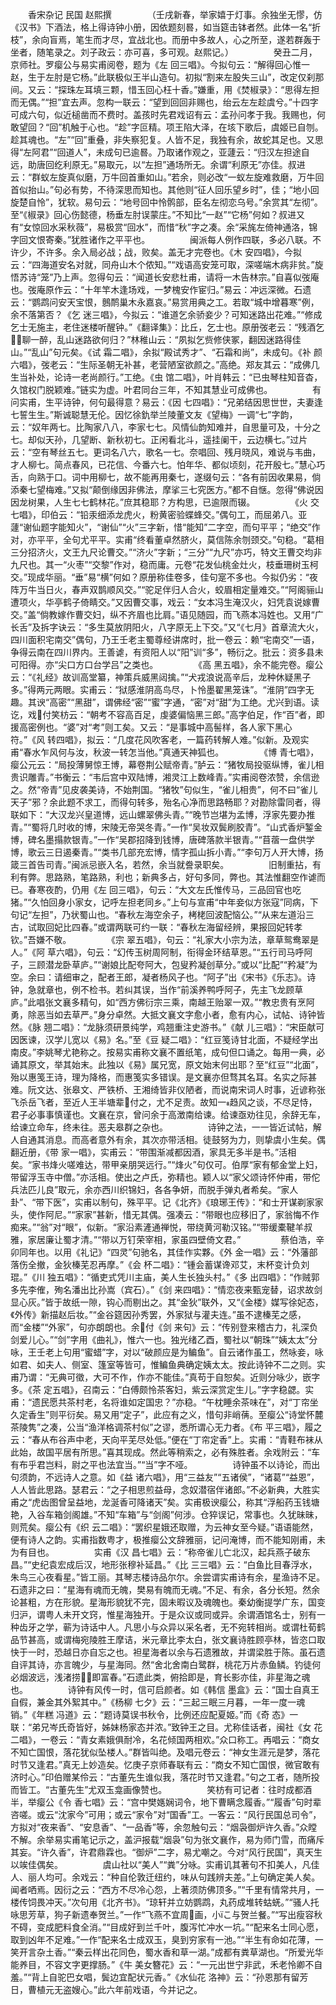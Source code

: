 　　香宋杂记 民国 赵熙撰
　　
　　（壬戌新春，举家嬉于灯事。余独坐无憀，仿《汉书》下酒法，格上得诗钟小册，因依题刻晷，如当筵击钵者然。此体一名“折枝”，余向盲焉，笔生而才尽，宜战北也。而册中多故人，心之所至，遂若群轰于坐者，随笔录之。刘子政云：亦可喜，多可观。赵熙记。）
　　
　　癸丑二月，京师社。罗瘿公与易实甫阅卷，题为《左 回三唱》。今拟句云：“解得回心惟一赵，生于左肘是它杨。”此联极似王半山造句。初拟“割来左股失三山”，改定仅刹那间。又云：“探珠左耳填三颗，惜玉回心枉十香。”嫌重，用《焚椒录》：“思得左担而无偶。”“担”宜去声。忽构一联云：“望到回回非赐也，绐云左左趁虞兮。”十四字可成六句，似近槌凿而不费时。盖孩时先君戏诏有云：孟孙问孝于我。我赐也，何敢望回？“回”机触于心也。“趁”字叵精。项王陷大泽，在垓下歌后，虞姬已自刎。趁其魂也。“左”“回”重叠，非失察犯复。人皆不足，我独有余，故蛇其足也。又思得“左阿君”“回道人”，未成句已逾晷。乃取诸作观之，亚蘧云：“归汉左担途自远，助唐回纥利原无。”易取元，以“左担”通场所无。余谓“利原无”亦佳。叔进云：“群蚁左旋真似磨，万牛回首重如山。”若余，则必改“一蚁左旋难救磨，万牛回首似抬山。”句必有势，不待深思而知也。其他则“征人回乐望乡时”，佳；“地小回旋楚自怜”，犹软。易句云：“地号回中怜鹘部，臣名左彻恋乌号。”余赏其“左彻”。至“《椒录》回心伤懿德，杨垂左肘误蒙庄。”不知比“一赵”“它杨”何如？叔进又有“女惊回水采秋薇”，易极赏“回水”，而惜“秋”字之凑。余“采旄左倚神通洛，锦字回文恨寄秦。”犹胜诸作之平平也。
　　
　　闽派每人例作四联，多必八联。不许少，不许多。余入局必战；战，败矣。盖无才完卷也。《木 安四唱》，今拟云：“四海道安名对就，同舟山木个侬知。”“戏语高安笼可取，深嗟端木病非贫。”旋悟苏诗“笼”乃上声。忽得句云：“闻道长安悲杜甫，请将一木告林宗。”自喜似弢庵也。弢庵原作云：“十年竿木逢场戏，一梦槐安作宦归。”易云：冲远深微。石遗云：“鹦鹉问安天宝恨，鷾鸸巢木永嘉哀。”易赏用典之工。若取“城中增暮寒”例，余不落第否？《乞 迷三唱》，今拟云：“谁道乞余骄妾少？可知迷路出花难。”“修成乞士无施主，老住迷楼听醒钟。”《翻译集》：比丘，乞士也。原册弢老云：“残酒乞聊一醉，乱山迷路欲何归？”林稚山云：“夙拟乞赀修侠冢，翻因迷路得佳山。”“乱山”句元矣。《试 霜二唱》，余拟“殿试秀才”、“石霜和尚”，未成句。《补 颜六唱》，弢老云：“生际圣朝无补甚，老营陋室欲颜之。”高绝。郑友其云：“成佛几生当补处，论诗一老尚颜行。”工绝。《虫 馆二唱》，叶肖韩云：“已虫琴柱知音杳，久馆权门脱颖难。”链实为虚。叶君同台三年，不知其慧业可成佛也。
　　
　　有问实甫，生平诗钟，何句最得意？易云：《因 七四唱》：“兄弟结因思世世，夫妻逢七誓生生。”斯诚聪慧无伦。因忆徐釚举兰陵董文友《望梅》一调“七”字韵，云：“奴年两七。比陶家八八，李家七七。风情仙韵知难并，自思量可及，十分之七。却似天孙，几望断、新秋初七。正闲看北斗，遥挂阑干，云边横七。”过片云：“空有琴丝五七。更词名八六，歌名一七。奈唱回、残月晓风，难说与韦曲，才人柳七。简点春风，已花信、今番六七。怕年华、都似顷刻，花开殷七。”慧心巧舌，向熟于口。词中用柳七，故不能再用秦七，遂缀句云：“各有前因收果易，倘添秦七望梅难。”又拟“颠倒缘因非佛法，摩挲三七究医方。”都不自惬。忽得“佛说因因龙树果，人生七七鹤林花。”庶其稳耶？方构思，已逾限而辍。
　　
　　《火 交七唱》，印伯云：“铅汞细添龙虎火，粉黄密验蝶蜂交。”偶句工，而屈弟八。亚蘧“谢仙题字能知火”，“谢仙”“火”三字新，惜“能知”二字空，而句平平；“绝交”作对，亦平平，全句尤平平。实甫“终看董卓然脐火，莫信陈余刎颈交。”句稳。“葛相三分招济火，文王九尺论曹交。”“济火”字新；“三分”“九尺”亦巧，特文王曹交均非九尺也。其一“火枣”“交黎”作对，稳而庸。元卷“花发仙桃金灶火，枝垂珊树玉柯交。”现成华丽。“垂”易“横”何如？原册称佳卷多，佳句寔不多也。今拟仍劣：“夜阵万牛当日火，春声双鹊顺风交。”“驼足伴归人合火，蛟眉相定量难交。”“阿阁骊山遭项火，华亭鹤子倚睛交。”又因曹交事，戏云：“女本冯生淹汉火，妇凭袁说嫁曹交。”盖“倘教嫁作曹交妇，纵不齐眉也比肩。”语见随园，而飞燕本冯姓也。又用“广长舌”及拆字诀云：“多生莫放阴阳火，八字原无上下交。”又“《七月》首章流大火，四川面积宅南交”偶句，乃王壬老主蜀尊经讲席时，批一卷云：赖“宅南交”一语，争得云南在四川界内。王善谑，有资阳人以“阳”训“多”，畅衍之。批云：资多县未可阳得。亦“尖口方口台学吕”之类也。
　　
　　《高 黑五唱》，余不能完卷。瘿公云：“《礼经》故训高堂纂，神策兵威黑闼擒。”“犬戎浪说高辛后，龙种休疑黑子多。”得两元两眼。实甫云：“狱感淮阴高鸟尽，卜怜墨翟黑笼诛”。“淮阴”四字无趣。其谀“高密”“黑甜”，谓佛经“密”“蜜”字通，“密”对“甜”为工绝。尤兴到语。读讫，戏付笑枋云：“朝考不容高百足，虔婆偏恼黑三郎。”高字伯足，作“百”者，即援高密例也。“婆”对“考”则工矣。又云：“是事城中高髻样，各人家下黑心符。”《风 转四唱》，拟云：“几度花风吹客老，一篇药转解人难。”似新。及观实甫“春水乍风何与汝，秋波一转怎当他。”真通天神狐也。
　　
　　《博 青七唱》，瘿公元云：“局投薄舅惊王博，幕卷荆公赋帝青。”胪云：“猪牧局投驱纵博，雀儿相贵识雕青。”书衡云：“韦后宫中双陆博，湘灵江上数峰青。”实甫阅卷浓赞，余信逊之。然“帝青”见皮袭美诗，不始荆国。“猪牧”句似生，“雀儿相贵”，何不曰“雀儿天子”邪？余此题不求工，而得句转多，殆名心净而思路畅耶？对勘除雷同者，得联如下：“大汉龙兴皇道博，远山螺翠佛头青。”“晚节岂堪为孟博，浮家先要办推青。”“蜀将几时收的博，宋陵无帝哭冬青。”一作“吴妆双鬓刷胶青”。“山式香炉錾金博，碑名墨搨款银青。”一作“吴郡招降到钱博，唐碑落款半银青。”“苜蓿一盘供学博，歌云三日遏秦青。”“类书几部充宏博，情字孤山拆小青。”“李句万人开大博，扬箴三首告司青。”闽派忌嵌入名，若然，余当就誊录职矣。
　　
　　旧制重拈，有利有弊。思路熟，笔路熟，利也；新典多占，好句多同，弊也。其法惟翻空作谑而已。春寒夜酌，仍用《左 回三唱》，句云：“大文左氏惟传马，三品回官也吃猪。”“久怕回身小家女，记呼左担老同乡。”上句与宣甫“中年妾似方张寇”同病，下句记“左担”，乃状蜀山也。“春秋左海空余子，栲栳回波配恼公。”“从来左道沿三古，试取回妃比四春。”或谓两联可约一联：“春秋左海留经辨，果报回妃转孝钦。”吾嫌不敬。
　　
　　《宗 翠五唱》，句云：“礼家大小宗为法，章草鸳鸯翠是人。”《阿 草六唱》，句云：“幻传玉树周阿制，衔得金环结草恩。”“五行司马呼阿子，三顾潜龙卧草庐。”“谢娘比配夸阿大，包叟矜凝创草分。”或以“比配”“矜凝”为空。余曰：请细审之，配者王郎，凝者杨风子也。“阿子”出《宋书》《乐志》。诗钟，急就章也，例不检书。若纠其误，当作“前溪养鸭呼阿子，先主飞龙顾草庐。”此唱张文襄多精句，如“西方佛衍宗三乘，南越王贻翠一双。”“教忠贵有烹阿勇，除恶当如去草严。”身分卓然。大抵文襄文字愈小者，愈有内心，试帖、诗钟皆然。《脉 翘二唱》：“龙脉须研景纯学，鸡翘重注史游书。”《献 儿三唱》：“宋臣献可因医谏，汉学儿宽以《易》名。”至《豆 疑二唱》：“红豆笺诗甘北面，不疑经学出南皮。”李姚琴尤艳称之。按易实甫称文襄不置纸笔，成句但口诵之。每用一典，必诵其原文，举其始末。此独以《易》属兄宽，原文始末何出耶？至“红豆”“北面”，殆以惠笺王诗，理为降格，而惠笺实多错误。是文襄亦但骛其名耳。名实之际甚难。阮文达、张皋文、严铁桥、王湘绮皆非仪陋者，而说南宋词人时事，近谚称张飞杀岳飞者，至近人王半塘辈付之，尤不足责。故知一趋风之谈，不尽足恃，君子必事事慎谨也。文襄在京，曾问余于高澂南给谏。给谏亟劝往见，余辞无车，给谏立命车，终未往。恶夫皋群之杂也。
　　
　　诗钟之法，一一皆近试帖，解人自通其消息。而高者意外有余，其次亦带活相。徒鼓努为力，则挚虞小生矣。偶翻近册，《带 家一唱》，实甫云：“带围渐减都因酒，家具无多半是书。”活相矣。“家书烽火嗟难达，带甲亲朋哭远行。”“烽火”句仅可。伯厚“家有郁金堂上妇，带留浮玉寺中僧。”亦活相。使出之卢氏，弥精也。颖人以“家父颂诗怀仲甫，带佗兵法匹儿良”取元，余亦西川织锦妇，各各争妍，而脱手弹丸者希矣。“家人卦”、“带下医”，实甫以制句，殊平平。记《北齐》《琅琊王传》：“和士开谋剃家家头，使作阿尼。”“家家”甚新，惜无其偶。强凑云：“带眼也应移旧了，家翁悔不作痴来。”“翁”对“眼”，似新。“家沿素滻通禅悦，带绕黄河勒汉铭。”“带缓橐鞬羊叔雅，家居廉让蜀才清。”“带以万钉荣宰相，家虽四壁倚文君。”
　　
　　蔡伯浩，辛卯同年也。以用《礼记》“四灵”句驰名，其佳作实夥。《外 金一唱》云：“外藩部落伤全撤，金狄榛芜忍再摩。”《会 杯二唱》：“锺会蓄谋谗邓艾，末杯变计负刘琨。”《川 独五唱》：“循吏式凭川主庙，美人生长独头村。”《多 出四唱》：“作贼郭多先李傕，殉名潘出比孙嵩（宾石）。”《剑 来四唱》：“情恋夜来甄宠替，诏求故剑显心灰。”皆于故纸一隙，钩心而剔出之。其“金狄”联外，又“《金楼》媒写徐妃态，《外传》新描赵后妆。”“金谷筵因孙秀罢，外家狱与灌夫连。”虽不逮榛芜之感，而“金楼”“外家”，句亦朗朗也。余付《剑 来句》云：“传别登来稽古力，礼深负剑爱儿心。”“剑”字用《曲礼》，惟六一也。独光绪乙酉，蜀社以“朝珠”“姨太太”分咏，王壬老上句用“蜜蜡”字，对以“破颜应是为鳊鱼”。自云诸作虽工，然咏妾，咏如君、如夫人、侧室、篷室等皆可，惟鳊鱼典确定姨太太。按此诗钟不二之则。实甫乃谓：“无典可徵，大可不作，作亦不能佳。”真苟于自恕矣。近则分咏少，嵌字多。《茶 定五唱》，召南云：“白傅颇怜茶客妇，紫云深赏定生儿。”字字稳勰。实甫：“遗民愿共茶村老，名将谁如定国忠？”亦稳。“午枕睡余茶味在”，对“丁帘坐久定香生”则平衍矣。易又用“定子”，此应有之义，惜句非峭蒨。至瘿公“诗堂怀麓茶陵隽”之凑，公当“渔洋格调茶村似”之谬，悉所谓心无力者。《布 平三唱》，履之云：“春从布谷声中老，天向平芜尽处低。”便在“丁帘定香”上。实甫：“青鞋布袜从此始，故国平居有所思。”喜其现成。然此等稍索之，必有殊胜者。余戏附云：“车有布乎君岂料，尉之平也法宜当。”“当”字不哑。
　　
　　诗钟虽不以诗论，而出句须韵，不远诗人之意。如《益 诸六唱》，用“三益友”“五诸侯”，“诸葛”“益恩”，人人皆此思路。瑟君云：“之子相思煎益母，念奴潜宿伴诸郎。”不必新典，大胜实甫之“虎齿图曾呈益地，龙涎香可降诸天”矣。实甫极谀瘿公，称其“浮船药玉钱塘艳，入谷车箱剑阁雄。”不知“车箱”与“剑阁”何涉。仓猝误记，常事也。久犹昧昧，则荒矣。瘿公有《织 云二唱》：“罢织星娥还取赠，为云神女至今疑。”语语能然，便有诗人之韵。实甫指数粤才，极推瘿公文辞雅丽，记问淹博，而不能知刚甫，未为有目也。
　　
　　实甫《汉 昌七唱》云：“称帝雀儿亡北汉，起兵燕子破东昌。”“史纪袁宏成后汉，地形张穆补延昌。”《比 三三唱》云：“白鱼比目春浮水，朱鸟三心夜看星。”皆工丽。其琴志楼诗品尔尔。余尝谓实甫诗有余，星渔诗不足。石遗非之曰：“星海有魂而无魄，樊易有魄而无魂。”不足、有余，各分长短。然余论甚粗，方在形貌。星海形貌犹不完，固未暇议及魂魄也。秦幼衡提学广东，国变归沪，谓粤人未开文窍，惟星海独开。于是众议或同或异。余谓酒馆名士，别有一种齿牙之学，蕲为诗话中人。凡思小与众异以采名者，无不宛转相尚。或谓杜荀鹤品节甚高，或谓梅宛陵胜王摩诘，米元章比李太白，张文襄诗胜顾亭林，皆恣口取快于一时，恐越日亦自忘之也。袒星海者以余与石遗雅故，并谓梁胜于陈。虽石遗自评其诗，亦言魄少，与星海同。然“舍北舍南白鹭群，桃花万片赤鱼鳞。钓徒何必烟波远，浅渚捞即富春。”石遗此类，俯拾即是，育长影亦佳，非星海之魂也。
　　
　　诗钟有风传一时，信可启颜者。如《韩信 墨盒》云：“国士自真王自假，兼金其外絮其中。”《杨柳 七夕》云：“三起三眠三月暮，一年一度一魂销。”《年糕 冯道》云：“题诗莫误书秋令，比例还应配夏姬。”而《奇 态》一联：“弟兄岑氏奇皆好，姊妹杨家态并浓。”致钟王之目。尤称佳话者，闽社《女 花二唱》，一卷云：“青女素娥俱耐冷，名花倾国两相欢。”众口称工。再唱云：“商女不知亡国恨，落花犹似坠楼人。”群皆叫绝。及唱元卷云：“神女生涯元是梦，落花时节又逢君。”真无上妙造矣。忆庚子京师春联有云：“商女不知亡国恨，微官敢有济时心。”印伯赠某伶云：“古董先生谁似我，落花时节又逢君。”句之工者，随所投而皆工。“古董先生”尤双玉龛画像赞也。
　　
　　笑枋有可记者：往时成都酒半，举瘿公《令 香七唱》云：“宫中樊嫕娴词令，地下曹瞒念履香。”“履香”句时辈咨嗟。或云“沈家今”可用；或云“家令”对“国香”工。一客云：“风行民国总司令”，方拟对“夜来香”、“安息香”、“一品香”等，余忽触句云：“烟袅御炉许久香。”众瞠不解。余举易实甫笔记示之，盖沪报载“烟袅”句为张文襄作，易为师门雪，而痛斥其妄。“许久香”，许君鼎霖也。“御炉”二字，易尤嘲之。今对“风行民国”，真天生以竢佳偶矣。
　　
　　虞山社以“美人”“粪”分咏。实甫讥其著句不扣美人，凡佳人、丽人均可。余戏云：“种自伦敦迁纽约，味从句践辨夫差。”上句确定美人矣。闻者哂焉。因衍之云：“西方不尽冷心怨，上著须防佛顶多。”“千里有情常共月，一楼传饲畏冲天。”次句用《北齐书》。“琼轩并立妨鹦鹉，丸药成堆转蛄蜣。”“骚人托咏思芳草，狗子新遗奉贺兰。”一作“飞燕不宜周画，小こ与贺兰餐。”“写出瘦容秋不碍，变成肥料食全消。”“目成好到兰千叶，腹泻忙冲水一坑。”“配来名士同心愿，取到凶年不足难。”一作“配来名士成双玉，臭到穷家有一池。”“半生有命如花薄，一笑开言杂土香。”“秦云样出花同色，蜀水香和草一湖。”成都有粪草湖也。“所爱光华能养目，不容文字更撑肠。”《牛 美女簪花》云：“一元出世宁非武，禾老怜卿不自羞。”“背上自驼巴女唱，鬓边宜配状元香。”《水仙花 洛神》云：“孙恩那有留芳日，曹植元无盗嫂心。”此六年前戏语，今并记之。
　
